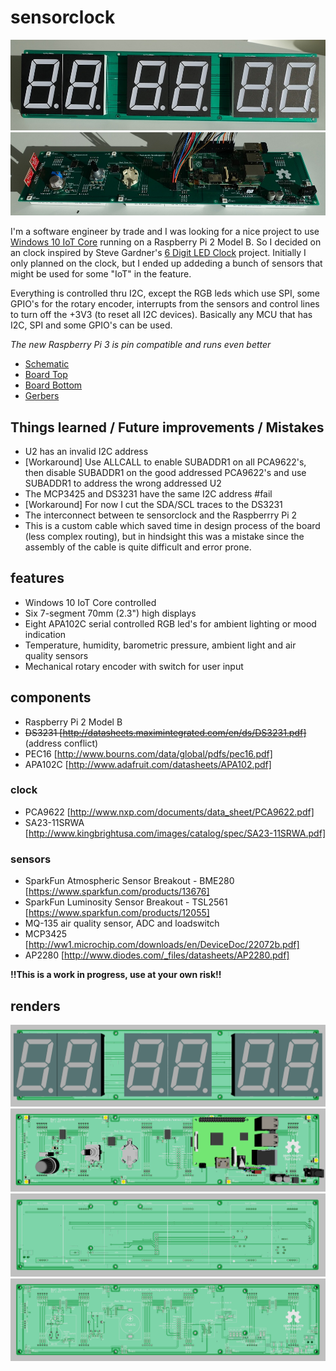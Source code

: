 # sensorclock
![Alt text](/assets/1.jpg?raw=true)
![Alt text](/assets/2.jpg?raw=true)

I'm a software engineer by trade and I was looking for a nice project to use [Windows 10 IoT Core](https://dev.windows.com/en-us/iot) running on a Raspberry Pi 2 Model B.
So I decided on an clock inspired by Steve Gardner's [6 Digit LED Clock](http://sdgelectronics.co.uk/ledclock-projects/) project.
Initially I only planned on the clock, but I ended up addeding a bunch of sensors that might be used for some "IoT" in the feature.

Everything is controlled thru I2C, except the RGB leds which use SPI, some GPIO's for the rotary encoder, interrupts from the sensors and control lines to turn off the +3V3 (to reset all I2C devices). Basically any MCU that has I2C, SPI and some GPIO's can be used.

*The new Raspberry Pi 3 is pin compatible and runs even better*

* [Schematic](/hardware/pdf/sensorclock.pdf)
* [Board Top](/hardware/pdf/sensorclock_top.pdf)
* [Board Bottom](/hardware/pdf/sensorclock_bottom.pdf)
* [Gerbers](/hardware/gerber)

## Things learned / Future improvements / Mistakes
* U2 has an invalid I2C address
 * [Workaround] Use ALLCALL to enable SUBADDR1 on all PCA9622's, then disable SUBADDR1 on the good addressed PCA9622's and use SUBADDR1 to address the wrong addressed U2
* The MCP3425 and DS3231 have the same I2C address #fail
 * [Workaround] For now I cut the SDA/SCL traces to the DS3231
* The interconnect between te sensorclock and the Raspberrry Pi 2
 * This is a custom cable which saved time in design process of the board (less complex routing), but in hindsight this was a mistake since the assembly of the cable is quite difficult and error prone.
 
## features
* Windows 10 IoT Core controlled
* Six 7-segment 70mm (2.3") high displays
* Eight APA102C serial controlled RGB led's for ambient lighting or mood indication
* Temperature, humidity, barometric pressure, ambient light and air quality sensors
* Mechanical rotary encoder with switch for user input

## components
* Raspberry Pi 2 Model B
* ~~DS3231 [http://datasheets.maximintegrated.com/en/ds/DS3231.pdf]~~ (address conflict)
* PEC16 [http://www.bourns.com/data/global/pdfs/pec16.pdf]
* APA102C [http://www.adafruit.com/datasheets/APA102.pdf]

### clock
* PCA9622 [http://www.nxp.com/documents/data_sheet/PCA9622.pdf]
* SA23-11SRWA [http://www.kingbrightusa.com/images/catalog/spec/SA23-11SRWA.pdf]

### sensors
* SparkFun Atmospheric Sensor Breakout - BME280 [https://www.sparkfun.com/products/13676]
* SparkFun Luminosity Sensor Breakout - TSL2561 [https://www.sparkfun.com/products/12055]
* MQ-135 air quality sensor, ADC and loadswitch
 * MCP3425 [http://ww1.microchip.com/downloads/en/DeviceDoc/22072b.pdf]
 * AP2280 [http://www.diodes.com/_files/datasheets/AP2280.pdf]

**!!This is a work in progress, use at your own risk!!**

## renders

![Alt text](/assets/sensorclock_bottom_components.png?raw=true)
![Alt text](/assets/sensorclock_top_components.png?raw=true)
![Alt text](/assets/sensorclock_bottom.png?raw=true)
![Alt text](/assets/sensorclock_top.png?raw=true)
